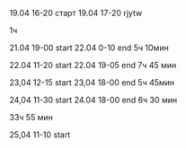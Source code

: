 19.04 16-20 старт
19.04 17-20 rjytw

1ч

21.04 19-00 start
22.04 0-10 end
5ч 10мин

22.04 11-20 start
22.04 19-05 end
7ч 45 мин

23,04 12-15 start
23,04 18-00 end
5ч 45мин

24,04 11-30 start
24.04 18-00 end
6ч 30 мин

33ч 55 мин

25,04 11-10 start